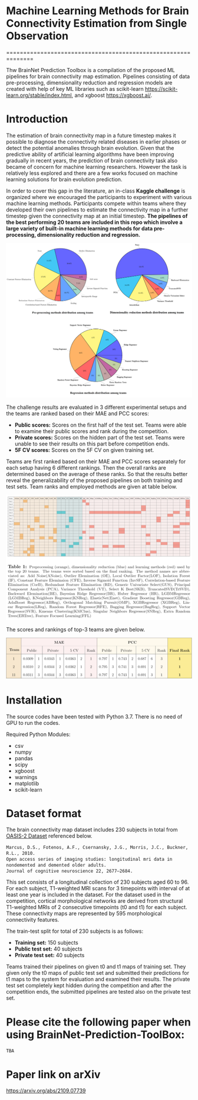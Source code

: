# Machine Learning Methods for Brain Connectivity Estimation from Single Observation
==============================================================

Thw BrainNet Prediction Toolbox is a compilation of the proposed ML pipelines for brain connectivity map estimation.
Pipelines consisting of data pre-processing, dimensionality reduction and regression models are created with help of key ML libraries such as scikit-learn <https://scikit-learn.org/stable/index.html>, and xgboost <https://xgboost.ai/>.

# Introduction

The estimation of brain connectivity map in a future timestep makes it possible to diagnose the connectivity related diseases in earlier phases or detect the potential anomalies
through brain evolution. Given that the predictive ability of artificial learning algorithms have been improving gradually in recent years, the prediction of brain connectivity
task also became of concern for machine learning researchers. However the task is relatively less explored and there are a few works focused on machine learning solutions for
brain evolution prediction.

In order to cover this gap in the literature, an in-class **Kaggle challenge** is organized where we encouraged the participants to experiment with various machine learning
methods. Participants compete within teams where they developed their own pipelines to estimate the connectivity map in a further timestep given the connectivity map at an initial
timestep. **The pipelines of the best performing 20 teams are included in this repo which involve a large variety of built-in machine learning methods for data pre-processing, dimensionality
reduction and regression.**

![BrainNet](Fig1.png)

The challenge results are evaluated in 3 different experimental setups and the teams are ranked based on their MAE and PCC scores:
* **Public scores:** Scores on the first half of the test set. Teams were able to examine their public scores and rank during the competition.
* **Private scores:** Scores on the hidden part of the test set. Teams were unable to see their results on this part before competition ends.
* **5F CV scores:** Scores on the 5F CV on given training set. 

Teams are first ranked based on their MAE and PCC scores separately for each setup having 6 different rankings. Then the overall ranks are determined based on the average of these
ranks. So that the results better reveal the generalizability of the proposed pipelines on both training and test sets. Team ranks and employed methods are given at table below.

![BrainNet](Fig2.png)

The scores and rankings of top-3 teams are given below.

![BrainNet](Fig3.png)

# Installation

The source codes have been tested with Python 3.7. There is no need of GPU to run the codes.

Required Python Modules:

* csv
* numpy
* pandas
* scipy
* xgboost
* warnings
* matplotlib
* scikit-learn

# Dataset format

The brain connectivity map dataset includes 230 subjects in total from [OASIS-2 Dataset](https://www.oasis-brains.org/) referenced below.

```
Marcus, D.S., Fotenos, A.F., Csernansky, J.G., Morris, J.C., Buckner, R.L., 2010.
Open access series of imaging studies: longitudinal mri data in nondemented and demented older adults.
Journal of cognitive neuroscience 22, 2677–2684.
```

This set consists of a longitudinal collection of 230 subjects aged 60 to 96. For each subject, T1-weighted MRI scans for 3 timepoints with interval of at least one year is included in the dataset. For the dataset used in the competition, cortical morphological networks are derived from structural T1-weighted MRIs of 2 consecutive timepoints (t0 and t1) for each subject. These connectivity maps are represented by 595 morphological connectivity features.

The train-test split for total of 230 subjects is as follows:
- **Training set:** 150 subjects
- **Public test set:** 40 subjects
- **Private test set:** 40 subjects

Teams trained their pipelines on given t0 and t1 maps of training set. They given only the t0 maps of public test set and submitted their predictions for t1 maps to the system for evaluation and examined their results. The private test set completely kept hidden during the competition and after the competition ends, the submitted pipelines are tested also on the private test set.

# Please cite the following paper when using BrainNet-Prediction-ToolBox:

```
TBA

```
# Paper link on arXiv
https://arxiv.org/abs/2109.07739
